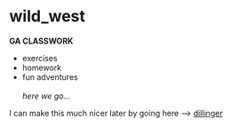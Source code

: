# wild_west
**GA CLASSWORK**
* exercises
* homework
* fun adventures
<br></br>
*here we go...*


I can make this much nicer later by going here  -->  [dillinger]



[dillinger]: <http://dillinger.io>


